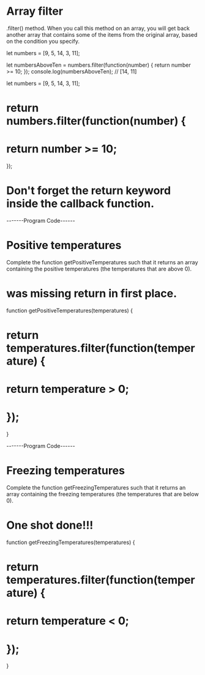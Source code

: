 
# Array filter

.filter() method. When you call this method on an array, you will get back another array that contains some of the items from the original array, based on the condition you specify. 

let numbers = [9, 5, 14, 3, 11];

<!-- not recommended this -->
let numbersAboveTen = numbers.filter(function(number) {
    return number >= 10;
});
console.log(numbersAboveTen); // [14, 11]

<!-- Good approach -->
let numbers = [9, 5, 14, 3, 11];

# return numbers.filter(function(number) {
#    return number >= 10;
});

# Don't forget the return keyword inside the callback function.

-------Program Code------

# Positive temperatures
Complete the function getPositiveTemperatures such that it returns an array containing the positive temperatures (the temperatures that are above 0).

# was missing return in first place.

function getPositiveTemperatures(temperatures) {
#   return temperatures.filter(function(temperature) {
#      return temperature > 0;
# });
}

-------Program Code------

# Freezing temperatures
Complete the function getFreezingTemperatures such that it returns an array containing the freezing temperatures (the temperatures that are below 0).

# One shot done!!!

function getFreezingTemperatures(temperatures) {
#   return temperatures.filter(function(temperature) {
#      return temperature < 0;
# });
}


